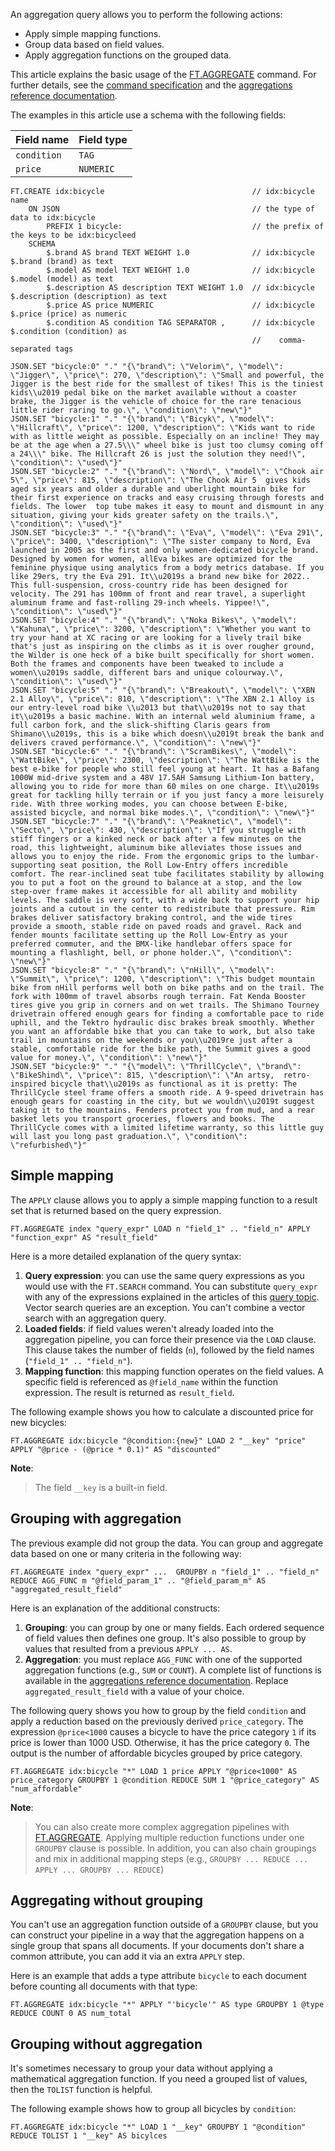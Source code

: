 An aggregation query allows you to perform the following actions:

- Apply simple mapping functions.
- Group data based on field values.
- Apply aggregation functions on the grouped data.

This article explains the basic usage of the [FT.AGGREGATE](https://redis.io/commands/ft.aggregate/) command. For further details, see the [command specification](https://redis.io/commands/ft.aggregate/) and the [aggregations reference documentation](https://redis.io/docs/interact/search-and-query/advanced-concepts/aggregations).

The examples in this article use a schema with the following fields:

| Field name | Field type |
| ---------- | ---------- |
| `condition` | `TAG` |
| `price` | `NUMERIC` |

```redis Create the bike shop idx:bicycle
FT.CREATE idx:bicycle                                 // idx:bicycle name
    ON JSON                                           // the type of data to idx:bicycle
        PREFIX 1 bicycle:                             // the prefix of the keys to be idx:bicycleed
    SCHEMA
        $.brand AS brand TEXT WEIGHT 1.0              // idx:bicycle $.brand (brand) as text
        $.model AS model TEXT WEIGHT 1.0              // idx:bicycle $.model (model) as text
        $.description AS description TEXT WEIGHT 1.0  // idx:bicycle $.description (description) as text
        $.price AS price NUMERIC                      // idx:bicycle $.price (price) as numeric
        $.condition AS condition TAG SEPARATOR ,      // idx:bicycle $.condition (condition) as
                                                      //    comma-separated tags
```

```redis Load the JSON data
JSON.SET "bicycle:0" "." "{\"brand\": \"Velorim\", \"model\": \"Jigger\", \"price\": 270, \"description\": \"Small and powerful, the Jigger is the best ride for the smallest of tikes! This is the tiniest kids\\u2019 pedal bike on the market available without a coaster brake, the Jigger is the vehicle of choice for the rare tenacious little rider raring to go.\", \"condition\": \"new\"}"
JSON.SET "bicycle:1" "." "{\"brand\": \"Bicyk\", \"model\": \"Hillcraft\", \"price\": 1200, \"description\": \"Kids want to ride with as little weight as possible. Especially on an incline! They may be at the age when a 27.5\\\" wheel bike is just too clumsy coming off a 24\\\" bike. The Hillcraft 26 is just the solution they need!\", \"condition\": \"used\"}"
JSON.SET "bicycle:2" "." "{\"brand\": \"Nord\", \"model\": \"Chook air 5\", \"price\": 815, \"description\": \"The Chook Air 5  gives kids aged six years and older a durable and uberlight mountain bike for their first experience on tracks and easy cruising through forests and fields. The lower  top tube makes it easy to mount and dismount in any situation, giving your kids greater safety on the trails.\", \"condition\": \"used\"}"
JSON.SET "bicycle:3" "." "{\"brand\": \"Eva\", \"model\": \"Eva 291\", \"price\": 3400, \"description\": \"The sister company to Nord, Eva launched in 2005 as the first and only women-dedicated bicycle brand. Designed by women for women, allEva bikes are optimized for the feminine physique using analytics from a body metrics database. If you like 29ers, try the Eva 291. It\\u2019s a brand new bike for 2022.. This full-suspension, cross-country ride has been designed for velocity. The 291 has 100mm of front and rear travel, a superlight aluminum frame and fast-rolling 29-inch wheels. Yippee!\", \"condition\": \"used\"}"
JSON.SET "bicycle:4" "." "{\"brand\": \"Noka Bikes\", \"model\": \"Kahuna\", \"price\": 3200, \"description\": \"Whether you want to try your hand at XC racing or are looking for a lively trail bike that's just as inspiring on the climbs as it is over rougher ground, the Wilder is one heck of a bike built specifically for short women. Both the frames and components have been tweaked to include a women\\u2019s saddle, different bars and unique colourway.\", \"condition\": \"used\"}"
JSON.SET "bicycle:5" "." "{\"brand\": \"Breakout\", \"model\": \"XBN 2.1 Alloy\", \"price\": 810, \"description\": \"The XBN 2.1 Alloy is our entry-level road bike \\u2013 but that\\u2019s not to say that it\\u2019s a basic machine. With an internal weld aluminium frame, a full carbon fork, and the slick-shifting Claris gears from Shimano\\u2019s, this is a bike which doesn\\u2019t break the bank and delivers craved performance.\", \"condition\": \"new\"}"
JSON.SET "bicycle:6" "." "{\"brand\": \"ScramBikes\", \"model\": \"WattBike\", \"price\": 2300, \"description\": \"The WattBike is the best e-bike for people who still feel young at heart. It has a Bafang 1000W mid-drive system and a 48V 17.5AH Samsung Lithium-Ion battery, allowing you to ride for more than 60 miles on one charge. It\\u2019s great for tackling hilly terrain or if you just fancy a more leisurely ride. With three working modes, you can choose between E-bike, assisted bicycle, and normal bike modes.\", \"condition\": \"new\"}"
JSON.SET "bicycle:7" "." "{\"brand\": \"Peaknetic\", \"model\": \"Secto\", \"price\": 430, \"description\": \"If you struggle with stiff fingers or a kinked neck or back after a few minutes on the road, this lightweight, aluminum bike alleviates those issues and allows you to enjoy the ride. From the ergonomic grips to the lumbar-supporting seat position, the Roll Low-Entry offers incredible comfort. The rear-inclined seat tube facilitates stability by allowing you to put a foot on the ground to balance at a stop, and the low step-over frame makes it accessible for all ability and mobility levels. The saddle is very soft, with a wide back to support your hip joints and a cutout in the center to redistribute that pressure. Rim brakes deliver satisfactory braking control, and the wide tires provide a smooth, stable ride on paved roads and gravel. Rack and fender mounts facilitate setting up the Roll Low-Entry as your preferred commuter, and the BMX-like handlebar offers space for mounting a flashlight, bell, or phone holder.\", \"condition\": \"new\"}"
JSON.SET "bicycle:8" "." "{\"brand\": \"nHill\", \"model\": \"Summit\", \"price\": 1200, \"description\": \"This budget mountain bike from nHill performs well both on bike paths and on the trail. The fork with 100mm of travel absorbs rough terrain. Fat Kenda Booster tires give you grip in corners and on wet trails. The Shimano Tourney drivetrain offered enough gears for finding a comfortable pace to ride uphill, and the Tektro hydraulic disc brakes break smoothly. Whether you want an affordable bike that you can take to work, but also take trail in mountains on the weekends or you\\u2019re just after a stable, comfortable ride for the bike path, the Summit gives a good value for money.\", \"condition\": \"new\"}"
JSON.SET "bicycle:9" "." "{\"model\": \"ThrillCycle\", \"brand\": \"BikeShind\", \"price\": 815, \"description\": \"An artsy,  retro-inspired bicycle that\\u2019s as functional as it is pretty: The ThrillCycle steel frame offers a smooth ride. A 9-speed drivetrain has enough gears for coasting in the city, but we wouldn\\u2019t suggest taking it to the mountains. Fenders protect you from mud, and a rear basket lets you transport groceries, flowers and books. The ThrillCycle comes with a limited lifetime warranty, so this little guy will last you long past graduation.\", \"condition\": \"refurbished\"}"
```

## Simple mapping

The `APPLY` clause allows you to apply a simple mapping function to a result set that is returned based on the query expression.

```
FT.AGGREGATE index "query_expr" LOAD n "field_1" .. "field_n" APPLY "function_expr" AS "result_field"
```

Here is a more detailed explanation of the query syntax:

1. **Query expression**: you can use the same query expressions as you would use with the `FT.SEARCH` command. You can substitute `query_expr` with any of the expressions explained in the articles of this [query topic](https://redis.io/docs/interact/search-and-query/query/). Vector search queries are an exception. You can't combine a vector search with an aggregation query.
2. **Loaded fields**: if field values weren't already loaded into the aggregation pipeline, you can force their presence via the `LOAD` clause. This clause takes the number of fields (`n`), followed by the field names (`"field_1" .. "field_n"`).
3. **Mapping function**: this mapping function operates on the field values. A specific field is referenced as `@field_name` within the function expression. The result is returned as `result_field`.

The following example shows you how to calculate a discounted price for new bicycles:

```redis Calculate discounted price
FT.AGGREGATE idx:bicycle "@condition:{new}" LOAD 2 "__key" "price" APPLY "@price - (@price * 0.1)" AS "discounted"
```

**Note**:
> The field `__key` is a built-in field. 

## Grouping with aggregation

The previous example did not group the data. You can group and aggregate data based on one or many criteria in the following way:

```
FT.AGGREGATE index "query_expr" ...  GROUPBY n "field_1" .. "field_n" REDUCE AGG_FUNC m "@field_param_1" .. "@field_param_m" AS "aggregated_result_field"
```

Here is an explanation of the additional constructs:

1. **Grouping**: you can group by one or many fields. Each ordered sequence of field values then defines one group. It's also possible to group by values that resulted from a previous `APPLY ... AS`.
2. **Aggregation**: you must replace `AGG_FUNC` with one of the supported aggregation functions (e.g., `SUM` or `COUNT`). A complete list of functions is available in the [aggregations reference documentation](https://redis.io/docs/interact/search-and-query/advanced-concepts/aggregations). Replace `aggregated_result_field` with a value of your choice.

The following query shows you how to group by the field `condition` and apply a reduction based on the previously derived `price_category`. The expression `@price<1000` causes a bicycle to have the price category `1` if its price is lower than 1000 USD. Otherwise, it has the price category `0`. The output is the number of affordable bicycles grouped by price category.

```redis Aggregate, group by condition, reduce
FT.AGGREGATE idx:bicycle "*" LOAD 1 price APPLY "@price<1000" AS price_category GROUPBY 1 @condition REDUCE SUM 1 "@price_category" AS "num_affordable"
```

**Note**:
> You can also create more complex aggregation pipelines with [FT.AGGREGATE](https://redis.io/commands/ft.aggregate/). Applying multiple reduction functions under one `GROUPBY` clause is possible. In addition, you can also chain groupings and mix in additional mapping steps (e.g., `GROUPBY ... REDUCE ... APPLY ... GROUPBY ... REDUCE`)

## Aggregating without grouping

You can't use an aggregation function outside of a `GROUPBY` clause, but you can construct your pipeline in a way that the aggregation happens on a single group that spans all documents. If your documents don't share a common attribute, you can add it via an extra `APPLY` step.

Here is an example that adds a type attribute `bicycle` to each document before counting all documents with that type:

```redis Aggregation without grouping
FT.AGGREGATE idx:bicycle "*" APPLY "'bicycle'" AS type GROUPBY 1 @type REDUCE COUNT 0 AS num_total
```

## Grouping without aggregation

It's sometimes necessary to group your data without applying a mathematical aggregation function. If you need a grouped list of values, then the `TOLIST` function is helpful.

The following example shows how to group all bicycles by `condition`:

```redis Grouping without aggregation
FT.AGGREGATE idx:bicycle "*" LOAD 1 "__key" GROUPBY 1 "@condition" REDUCE TOLIST 1 "__key" AS bicylces
```
